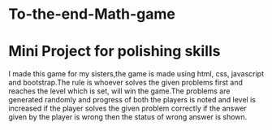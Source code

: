 # To-the-end-Math-game 
# Mini Project for polishing skills
I made this game for my sisters,the game is made using html, css, javascript and bootstrap.The rule is whoever solves the given problems first and reaches the level which is set, will win the game.The problems are generated randomly and progress of both the players is noted and level is increased if the player solves the given problem correctly if the answer given by the player is wrong then the status of wrong answer is shown. 
